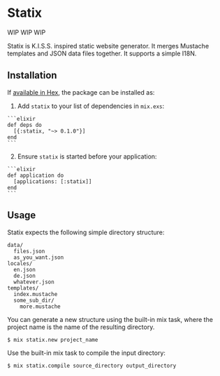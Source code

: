 # Statix

WIP WIP WIP

Statix is K.I.S.S. inspired static website generator. It merges Mustache templates and JSON data files together. It supports a simple I18N.

## Installation

If [available in Hex](https://hex.pm/docs/publish), the package can be installed as:

  1. Add `statix` to your list of dependencies in `mix.exs`:

    ```elixir
    def deps do
      [{:statix, "~> 0.1.0"}]
    end
    ```

  2. Ensure `statix` is started before your application:

    ```elixir
    def application do
      [applications: [:statix]]
    end
    ```

## Usage

Statix expects the following simple directory structure:

    data/
      files.json
      as_you_want.json
    locales/
      en.json
      de.json
      whatever.json
    templates/
      index.mustache
      some_sub_dir/
        more.mustache

You can generate a new structure using the built-in mix task, where the project name is the name of the resulting directory.

    $ mix statix.new project_name

Use the built-in mix task to compile the input directory:

    $ mix statix.compile source_directory output_directory
